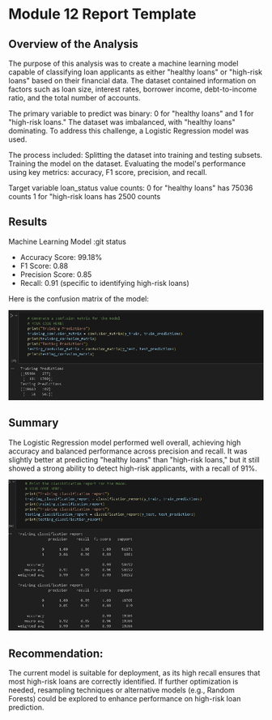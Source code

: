# Module 12 Report Template

## Overview of the Analysis

The purpose of this analysis was to create a machine learning model capable of classifying loan applicants as either "healthy loans" or "high-risk loans" based on their financial data. The dataset contained information on factors such as loan size, interest rates, borrower income, debt-to-income ratio, and the total number of accounts.

The primary variable to predict was binary: 0 for "healthy loans" and 1 for "high-risk loans." The dataset was imbalanced, with "healthy loans" dominating. To address this challenge, a Logistic Regression model was used.

The process included:
Splitting the dataset into training and testing subsets.
Training the model on the  dataset.
Evaluating the model's performance using key metrics: accuracy, F1 score, precision, and recall.

Target variable loan_status value counts:
0 for "healthy loans" has 75036 counts
1 for "high-risk loans has  2500 counts

## Results

Machine Learning Model :git status

* Accuracy Score: 99.18%
* F1 Score: 0.88
* Precision Score: 0.85
* Recall: 0.91 (specific to identifying high-risk loans)

Here is the confusion matrix of the model:

![Confusion Matrix](images/confusion_matrix.png "Confusion Matrix ")


## Summary

The Logistic Regression model performed well overall, achieving high accuracy and balanced performance across precision and recall. It was slightly better at predicting "healthy loans" than "high-risk loans," but it still showed a strong ability to detect high-risk applicants, with a recall of 91%.


![Classification Report](images/classification_report.png "Classification Report")


## Recommendation:

The current model is suitable for deployment, as its high recall ensures that most high-risk loans are correctly identified. If further optimization is needed, resampling techniques or alternative models (e.g., Random Forests) could be explored to enhance performance on high-risk loan prediction.

